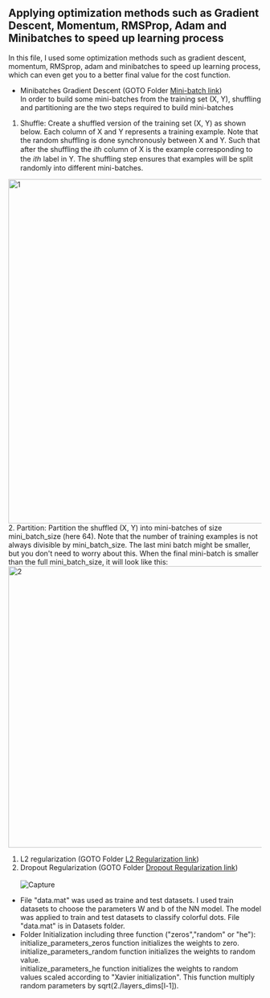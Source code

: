 ## Applying optimization methods such as Gradient Descent, Momentum, RMSProp, Adam and Minibatches to speed up learning process<br />

In this file, I used some optimization methods such as gradient descent, momentum, RMSprop, adam and minibatches to speed up learning process, which can even get you to a better final value for the cost function. 
* Minibatches Gradient Descent (GOTO Folder [Mini-batch link](https://github.com/Afsaneh-Karami/Neural-Networks-and-Deep-Learning/tree/main/advanced%20optimization%20methods/Batch%20gradient%20descent%20and%20mini-batch%20gradient%20descent))<br />
In order to build some mini-batches from the training set (X, Y), shuffling and partitioning are the two steps required to build mini-batches
1. Shuffle: Create a shuffled version of the training set (X, Y) as shown below. Each column of X and Y represents a training example. Note that the random shuffling is done synchronously between X and Y. Such that after the shuffling the  𝑖𝑡ℎ  column of X is the example corresponding to the  𝑖𝑡ℎ  label in Y. The shuffling step ensures that examples will be split randomly into different mini-batches.
<img width="685" alt="1" src="https://user-images.githubusercontent.com/78735911/141608780-94e92026-a0a2-4b52-96d1-68ad01caee42.png">
2. Partition: Partition the shuffled (X, Y) into mini-batches of size mini_batch_size (here 64). Note that the number of training examples is not always divisible by mini_batch_size. The last mini batch might be smaller, but you don't need to worry about this. When the final mini-batch is smaller than the full mini_batch_size, it will look like this:
<img width="560" alt="2" src="https://user-images.githubusercontent.com/78735911/141608852-3fde3c73-b712-4823-86db-31cf1c9662d6.png">


 1. L2 regularization (GOTO Folder [L2 Regularization link](https://github.com/Afsaneh-Karami/Neural-Networks-and-Deep-Learning/tree/main/Regularization/L2%20Regularization))<br />
2. Dropout Regularization (GOTO Folder [Dropout Regularization link](https://github.com/Afsaneh-Karami/Neural-Networks-and-Deep-Learning/tree/main/Regularization/Dropout%20Regularization))<br /><br />
![Capture](https://user-images.githubusercontent.com/78735911/137906920-87d2585c-ca4a-47bf-91e4-2f8c7832d352.JPG) <br />

  *  File "data.mat" was used as traine and test datasets. I used train datasets to choose the parameters W and b of the NN model. The model was applied to train and test datasets to classify colorful dots. File "data.mat" is in Datasets folder.  <br />
   * Folder Initialization including three function ("zeros","random" or "he"):<br />
   initialize_parameters_zeros function  initializes the weights to zero.<br />
   initialize_parameters_random function  initializes the weights to random value.<br />
   initialize_parameters_he function initializes the weights to random values scaled according to "Xavier initialization". This function multiply random parameters by sqrt(2./layers_dims[l-1]). <br />
   

